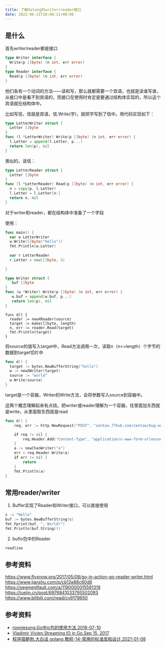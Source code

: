 ```yaml
---
title: 了解Golang的writer/reader接口
date: 2022-06-21T18:48:11+08:00
---
```

## 是什么

首先writer/reader都是接口

```go
type Writer interface {
  Write(p []byte) (n int, err error)
}
type Reader interface {
  Read(p []byte) (n int, err error)
}
```

他们各有一个动词的方法——读和写，那么就都需要一个宾语，也就是读谁写谁，从接口中是看不到宾语的，而接口在使用时肯定是要通过结构体实现的，所以这个宾语就在结构体中。

比如写信，信就是宾语，信.Write(字)，就把字写到了信中。用代码实现如下：

```go
type LetterWriter struct {
  Letter []byte
}
func (l *LetterWriter) Write(p []byte) (n int, err error) {
  l.Letter = append(l.Letter, p...)
  return len(p), nil
}
```

类似的，读信：

```go
type LetterReader struct {
  Letter []byte
}
func (l *LetterReader) Read(p []byte) (n int, err error) {
  n = copy(p, l.Letter)
  l.Letter = l.Letter[n:]
  return n, nil
}
```

对于writer和reader，都在结构体中准备了一个字段

使用：
```go
func main() {
  var w LetterWriter
  w.Write([]byte("hello"))
  fmt.Println(w.Letter)
  
  var r LetterReader
  r.Letter = new([]byte, 4)
  
}
```

```go
type Writer struct {
   buf []byte
}
func (w *Writer) Write(p []byte) (n int, err error) {
   w.buf = append(w.buf, p...)
   return len(p), nil
}
```


```golang
func d() {
  reader := newXReader(source)
  target := make([]byte, length)
  n, err := reader.Read(target)
  fmt.Println(target)
}
```

将source的值写入target中，Read方法调用一次，读取n（n<=length）个字节的数据到target切片中

```go
func d() {
  target := bytes.NewBufferString("hello")
  w := newXWriter(target)
  source := "world"
  w.Write(source)
}
```

target是一个容器，Writer的Write方法，会将参数写入source到容器中。

这两个概念理解起来有点绕。把writer或reader理解为一个容器，往里面加东西就是write，从里面取东西就是read

```go
func d() {
	req, err := http.NewRequest("POST", "zentao.77hub.com/zentao/bug-edit-"+"66738"+".html", strings.NewReader(body))

	if req != nil {
		req.Header.Add("Content-Type", "application/x-www-form-urlencoded")
	}
	a := newChanWriter("a")
	err = req.Header.Write(a)
	if err != nil {
		return
	}
	fmt.Println(a)
}
```
## 常用reader/writer

1. Buffer实现了Reader和Writer接口，可以直接使用
```go
s := "Hello"
buf := bytes.NewBufferString(s)
fmt.Fprint(buf, ", World!")
fmt.Println(buf.String())
```
2. bufio包中的Reader
```go
readline
```

## 参考资料
https://www.flysnow.org/2017/05/08/go-in-action-go-reader-writer.html
https://www.jianshu.com/p/cb12e88c60d6
https://segmentfault.com/a/1190000015591319
https://juejin.cn/post/6976841033795502093
https://www.bilibili.com/read/cv9179650

## 参考资料
- [ronniesong.Go中io包的使用方法.2018-07-10](https://segmentfault.com/a/1190000015591319)
- [Vladimir Vivien.Streaming IO in Go.Sep 15, 2017](https://medium.com/learning-the-go-programming-language/streaming-io-in-go-d93507931185)
- [程序猿鲍勃.大白话 golang 教程-14-常用的标准库和设计.2021-01-08](https://www.bilibili.com/read/cv9179650)
